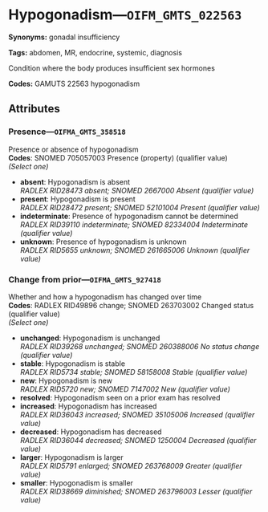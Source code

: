 # Hypogonadism—`OIFM_GMTS_022563`

**Synonyms:** gonadal insufficiency

**Tags:** abdomen, MR, endocrine, systemic, diagnosis

Condition where the body produces insufficient sex hormones

**Codes:** GAMUTS 22563 hypogonadism

## Attributes

### Presence—`OIFMA_GMTS_358518`

Presence or absence of hypogonadism  
**Codes**: SNOMED 705057003 Presence (property) (qualifier value)  
*(Select one)*

- **absent**: Hypogonadism is absent  
_RADLEX RID28473 absent; SNOMED 2667000 Absent (qualifier value)_
- **present**: Hypogonadism is present  
_RADLEX RID28472 present; SNOMED 52101004 Present (qualifier value)_
- **indeterminate**: Presence of hypogonadism cannot be determined  
_RADLEX RID39110 indeterminate; SNOMED 82334004 Indeterminate (qualifier value)_
- **unknown**: Presence of hypogonadism is unknown  
_RADLEX RID5655 unknown; SNOMED 261665006 Unknown (qualifier value)_

### Change from prior—`OIFMA_GMTS_927418`

Whether and how a hypogonadism has changed over time  
**Codes**: RADLEX RID49896 change; SNOMED 263703002 Changed status (qualifier value)  
*(Select one)*

- **unchanged**: Hypogonadism is unchanged  
_RADLEX RID39268 unchanged; SNOMED 260388006 No status change (qualifier value)_
- **stable**: Hypogonadism is stable  
_RADLEX RID5734 stable; SNOMED 58158008 Stable (qualifier value)_
- **new**: Hypogonadism is new  
_RADLEX RID5720 new; SNOMED 7147002 New (qualifier value)_
- **resolved**: Hypogonadism seen on a prior exam has resolved  
- **increased**: Hypogonadism has increased  
_RADLEX RID36043 increased; SNOMED 35105006 Increased (qualifier value)_
- **decreased**: Hypogonadism has decreased  
_RADLEX RID36044 decreased; SNOMED 1250004 Decreased (qualifier value)_
- **larger**: Hypogonadism is larger  
_RADLEX RID5791 enlarged; SNOMED 263768009 Greater (qualifier value)_
- **smaller**: Hypogonadism is smaller  
_RADLEX RID38669 diminished; SNOMED 263796003 Lesser (qualifier value)_